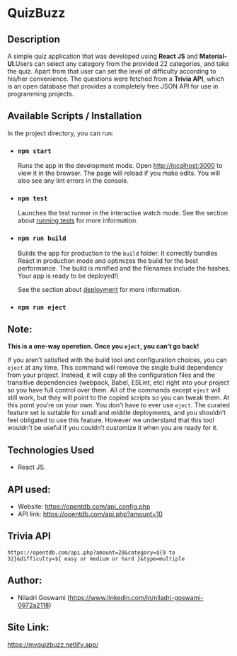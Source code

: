 # QuizBuzz

## Description

A simple quiz application that was developed using **React JS** and **Material-UI**.Users can select any category from the provided 22 categories, and take the quiz. Apart from that user can set the level of difficulty according to his/her convenience. The questions were fetched from a **Trivia API**, which is an open database that provides a completely free JSON API for use in programming projects.

## Available Scripts / Installation

In the project directory, you can run:

* ### `npm start`

  Runs the app in the development mode. Open [http://localhost:3000](http://localhost:3000) to view it in the browser. The page will reload if you make edits. You will also see any lint errors in the console.

* ### `npm test`

  Launches the test runner in the interactive watch mode. See the section about [running tests](https://facebook.github.io/create-react-app/docs/running-tests) for more information.

* ### `npm run build`

  Builds the app for production to the `build` folder. It correctly bundles React in production mode and optimizes the build for the best performance. The build is minified and the filenames include the hashes. Your app is ready to be deployed!\

  See the section about [deployment](https://facebook.github.io/create-react-app/docs/deployment) for more information.

* ### `npm run eject`

## Note: 
  **This is a one-way operation. Once you `eject`, you can’t go back!**

  If you aren’t satisfied with the build tool and configuration choices, you can `eject` at any time. This command will remove the single build dependency from your project. Instead, it will copy all the configuration files and the transitive dependencies (webpack, Babel, ESLint, etc) right into your project so you have full control over them. All of the commands except `eject` will still work, but they will point to the copied scripts so you can tweak them. At this point you’re on your own. You don’t have to ever use `eject`. The curated feature set is suitable for small and middle deployments, and you shouldn’t feel obligated to use this feature. However we understand that this tool wouldn’t be useful if you couldn’t customize it when you are ready for it.

## Technologies Used
  * React JS.

## API used:
  * Website: https://opentdb.com/api_config.php
  * API link: https://opentdb.com/api.php?amount=10
  
## Trivia API

`https://opentdb.com/api.php?amount=20&category=${9 to 32}&difficulty=${ easy or medium or hard }&type=multiple`

## Author:
  * Niladri Goswami (https://www.linkedin.com/in/niladri-goswami-0972a2118)

## Site Link:
https://myquizbuzz.netlify.app/
